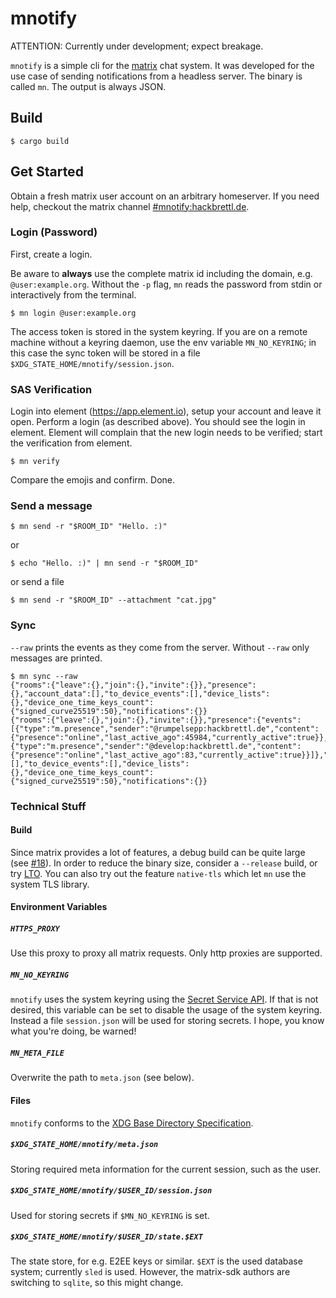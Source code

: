 # mnotify

ATTENTION: Currently under development; expect breakage.

`mnotify` is a simple cli for the [matrix](https://matrix.org) chat system.
It was developed for the use case of sending notifications from a headless server.
The binary is called `mn`.
The output is always JSON.

## Build

```
$ cargo build
```

## Get Started

Obtain a fresh matrix user account on an arbitrary homeserver.
If you need help, checkout the matrix channel [#mnotify:hackbrettl.de](https://matrix.to/#/#mnotify:hackbrettl.de).

### Login (Password)

First, create a login.

Be aware to **always** use the complete matrix id including the domain, e.g. `@user:example.org`.
Without the `-p` flag, `mn` reads the password from stdin or interactively from the terminal.

```
$ mn login @user:example.org
```

The access token is stored in the system keyring.
If you are on a remote machine without a keyring daemon, use the env variable `MN_NO_KEYRING`;
in this case the sync token will be stored in a file `$XDG_STATE_HOME/mnotify/session.json`.

### SAS Verification

Login into element (https://app.element.io), setup your account and leave it open.
Perform a login (as described above).
You should see the login in element.
Element will complain that the new login needs to be verified; start the verification from element.

```
$ mn verify
```

Compare the emojis and confirm. Done.

### Send a message

```
$ mn send -r "$ROOM_ID" "Hello. :)"
```

or

```
$ echo "Hello. :)" | mn send -r "$ROOM_ID"
```

or send a file

```
$ mn send -r "$ROOM_ID" --attachment "cat.jpg"
```

### Sync

`--raw` prints the events as they come from the server.
Without `--raw` only messages are printed.

```
$ mn sync --raw
{"rooms":{"leave":{},"join":{},"invite":{}},"presence":{},"account_data":[],"to_device_events":[],"device_lists":{},"device_one_time_keys_count":{"signed_curve25519":50},"notifications":{}}
{"rooms":{"leave":{},"join":{},"invite":{}},"presence":{"events":[{"type":"m.presence","sender":"@rumpelsepp:hackbrettl.de","content":{"presence":"online","last_active_ago":45984,"currently_active":true}},{"type":"m.presence","sender":"@develop:hackbrettl.de","content":{"presence":"online","last_active_ago":83,"currently_active":true}}]},"account_data":[],"to_device_events":[],"device_lists":{},"device_one_time_keys_count":{"signed_curve25519":50},"notifications":{}}
```

### Technical Stuff

#### Build

Since matrix provides a lot of features, a debug build can be quite large (see [#18](https://github.com/rumpelsepp/mnotify/issues/18)).
In order to reduce the binary size, consider a `--release` build, or try [LTO](https://doc.rust-lang.org/cargo/reference/profiles.html#lto).
You can also try out the feature `native-tls` which let `mn` use the system TLS library.

#### Environment Variables

##### `HTTPS_PROXY`

Use this proxy to proxy all matrix requests.
Only http proxies are supported.

##### `MN_NO_KEYRING`

`mnotify` uses the system keyring using the [Secret Service API](https://specifications.freedesktop.org/secret-service/latest/).
If that is not desired, this variable can be set to disable the usage of the system keyring.
Instead a file `session.json` will be used for storing secrets.
I hope, you know what you're doing, be warned!

##### `MN_META_FILE`

Overwrite the path to `meta.json` (see below).

#### Files

`mnotify` conforms to the [XDG Base Directory Specification](https://specifications.freedesktop.org/basedir-spec/basedir-spec-latest.html).

##### `$XDG_STATE_HOME/mnotify/meta.json`

Storing required meta information for the current session, such as the user.

##### `$XDG_STATE_HOME/mnotify/$USER_ID/session.json`

Used for storing secrets if `$MN_NO_KEYRING` is set.

##### `$XDG_STATE_HOME/mnotify/$USER_ID/state.$EXT`

The state store, for e.g. E2EE keys or similar.
`$EXT` is the used database system; currently `sled` is used.
However, the matrix-sdk authors are switching to `sqlite`, so this might change.
